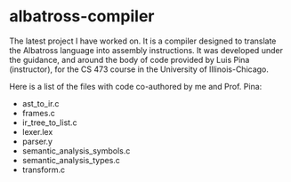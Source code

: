 # albatross-compiler

The latest project I have worked on. It is a compiler designed to translate the Albatross language into assembly instructions. It was developed under the guidance, and around the body of code provided by Luis Pina (instructor), for the CS 473 course in the University of Illinois-Chicago.

Here is a list of the files with code co-authored by me and Prof. Pina:
<ul>
<li>ast_to_ir.c</li>
<li>frames.c</li>
<li>ir_tree_to_list.c</li>
<li>lexer.lex</li>
<li>parser.y</li>
<li>semantic_analysis_symbols.c</li>
<li>semantic_analysis_types.c</li>
<li>transform.c</li>
</ul>
